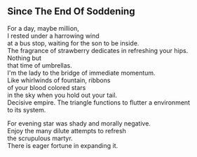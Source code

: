 Since The End Of Soddening
--------------------------
For a day, maybe million,  
I rested under a harrowing wind  
at a bus stop, waiting for the son to be inside.  
The fragrance of strawberry dedicates in refreshing your hips.  
Nothing but  
that time of umbrellas.  
I'm the lady to the bridge of immediate momentum.  
Like whirlwinds of fountain, ribbons  
of your blood colored stars  
in the sky when you hold out your tail.  
Decisive empire. The triangle functions to flutter a environment  
to its system.  
  
For evening star was shady and morally negative.  
Enjoy the many dilute attempts to refresh  
the scrupulous martyr.  
There is eager fortune in expanding it.  
